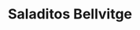---
title: "Saladitos Bellvitge"
url: /lhospitalet-de-llobregat/saladitos-bellvitge/
shop: Feinkost
---